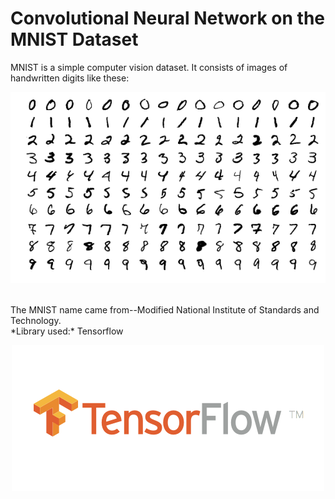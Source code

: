 # Convolutional Neural Network on the MNIST Dataset
MNIST is a simple computer vision dataset. It consists of images of handwritten digits like these:
<p align="center">
  <img src= https://github.com/samiarja/CNN-with-TensorFlow-on-MNIST/blob/master/MnistExamples.png />
</p>
<br>
The MNIST name came from--Modified National Institute of Standards and Technology.
<br>
*Library used:*
Tensorflow
<p align="center">
  <img src= https://github.com/samiarja/CNN-with-TensorFlow-on-MNIST/blob/master/tf.png />
</p>
<br>
